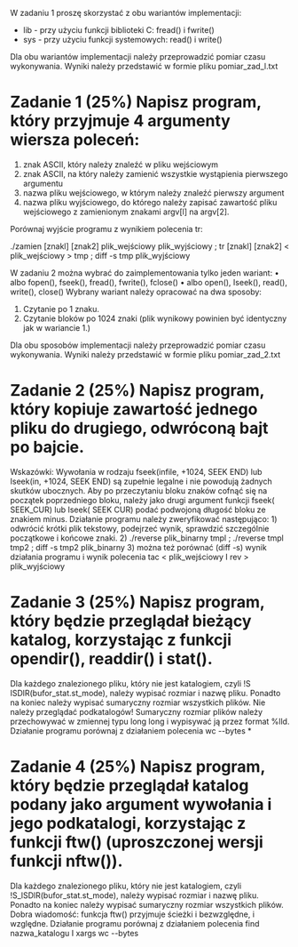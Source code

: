 W zadaniu 1 proszę skorzystać z obu wariantów implementacji:
- lib - przy użyciu funkcji biblioteki C: fread() i fwrite()
- sys - przy użyciu funkcji systemowych: read() i write()

Dla obu wariantów implementacji należy przeprowadzić pomiar czasu wykonywania. Wyniki należy przedstawić w formie pliku pomiar_zad_l.txt

# Zadanie 1 (25%) Napisz program, który przyjmuje 4 argumenty wiersza poleceń:
1. znak ASCII, który należy znaleźć w pliku wejściowym
2. znak ASCII, na który należy zamienić wszystkie wystąpienia pierwszego argumentu
3. nazwa pliku wejściowego, w którym należy znaleźć pierwszy argument
4. nazwa pliku wyjściowego, do którego należy zapisać zawartość pliku wejściowego z zamienionym znakami argv[l] na argv[2].

Porównaj wyjście programu z wynikiem polecenia tr:

./zamien [znakl] [znak2] plik_wejściowy plik_wyjściowy ; tr [znakl] [znak2] < plik_wejściowy > tmp ; diff -s tmp plik_wyjściowy

W zadaniu 2 można wybrać do zaimplementowania tylko jeden wariant:
• albo fopen(), fseek(), fread(), fwrite(), fclose()
• albo open(), Iseek(), read(), write(), close()
Wybrany wariant należy opracować na dwa sposoby:
1. Czytanie po 1 znaku.
2. Czytanie bloków po 1024 znaki (plik wynikowy powinien być identyczny jak w wariancie 1.)

Dla obu sposobów implementacji należy przeprowadzić pomiar czasu wykonywania. Wyniki należy przedstawić w formie pliku pomiar_zad_2.txt

# Zadanie 2 (25%) Napisz program, który kopiuje zawartość jednego pliku do drugiego, odwróconą bajt po bajcie.

Wskazówki: Wywołania w rodzaju fseek(infile, +1024, SEEK END) lub Iseek(in, +1024, SEEK END) są zupełnie legalne i nie powodują żadnych skutków ubocznych. Aby
po przeczytaniu bloku znaków cofnąć się na początek poprzedniego bloku, należy jako drugi argument funkcji fseek(
SEEK_CUR) lub Iseek(
SEEK CUR) podać podwojoną długość bloku ze znakiem minus. Działanie programu należy zweryfikować następująco: 1) odwrócić krótki plik tekstowy, podejrzeć wynik,
sprawdzić szczególnie początkowe i końcowe znaki. 2) ./reverse plik_binarny tmpl ; ./reverse tmpl tmp2 ; diff -s tmp2 plik_binarny 3) można też porównać (diff -s)
wynik działania programu i wynik polecenia tac < plik_wejściowy I rev > plik_wyjściowy

# Zadanie 3 (25%) Napisz program, który będzie przeglądał bieżący katalog, korzystając z funkcji opendir(), readdir() i stat(). 
Dla każdego znalezionego pliku, który nie
jest katalogiem, czyli !S ISDlR(bufor_stat.st_mode), należy wypisać rozmiar i nazwę pliku. Ponadto na koniec należy wypisać sumaryczny rozmiar wszystkich plików. Nie
należy przeglądać podkatalogów! Sumaryczny rozmiar plików należy przechowywać w zmiennej typu long long i wypisywać ją przez format %lld.
Działanie programu porównaj z działaniem polecenia wc --bytes *

# Zadanie 4 (25%) Napisz program, który będzie przeglądał katalog podany jako argument wywołania i jego podkatalogi, korzystając z funkcji ftw() (uproszczonej wersji funkcji nftw()). 
Dla każdego znalezionego pliku, który nie jest katalogiem, czyli !S_lSDlR(bufor_stat.st_mode), należy wypisać rozmiar i nazwę pliku. Ponadto na koniec
należy wypisać sumaryczny rozmiar wszystkich plików. Dobra wiadomość: funkcja ftw() przyjmuje ścieżki i bezwzględne, i względne.
Działanie programu porównaj z działaniem polecenia find nazwa_katalogu I xargs wc --bytes